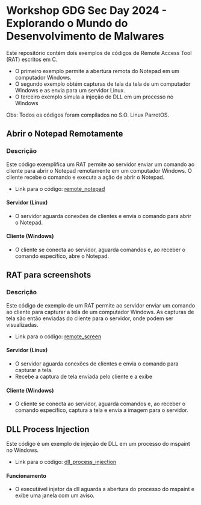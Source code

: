 # Workshop GDG Sec Day 2024 - Explorando o Mundo do Desenvolvimento de Malwares

Este repositório contém dois exemplos de códigos de Remote Access Tool (RAT) escritos em C. 
- O primeiro exemplo permite a abertura remota do Notepad em um computador Windows.
- O segundo exemplo obtém capturas de tela da tela de um computador Windows e as envia para um servidor Linux. 
- O terceiro exemplo simula a injeção de DLL em um processo no Windows

Obs: Todos os códigos foram compilados no S.O. Linux ParrotOS.

## Abrir o Notepad Remotamente

### Descrição

Este código exemplifica um RAT permite ao servidor enviar um comando ao cliente para abrir o Notepad remotamente em um computador Windows. O cliente recebe o comando e executa a ação de abrir o Notepad.

- Link para o código: [remote_notepad](remote_notepad)

#### Servidor (Linux)
- O servidor aguarda conexões de clientes e envia o comando para abrir o Notepad.
#### Cliente (Windows)
- O cliente se conecta ao servidor, aguarda comandos e, ao receber o comando específico, abre o Notepad.

## RAT para screenshots

### Descrição

Este código de exemplo de um RAT permite ao servidor enviar um comando ao cliente para capturar a tela de um computador Windows. As capturas de tela são então enviadas do cliente para o servidor, onde podem ser visualizadas.

- Link para o código: [remote_screen](remote_screen)

#### Servidor (Linux)
- O servidor aguarda conexões de clientes e envia o comando para capturar a tela.
- Recebe a captura de tela enviada pelo cliente e a exibe 
#### Cliente (Windows)
- O cliente se conecta ao servidor, aguarda comandos e, ao receber o comando específico, captura a tela e envia a imagem para o servidor.

## DLL Process Injection

Este código é um exemplo de injeção de DLL em um processo do mspaint no Windows.

- Link para o código: [dll_process_injection](dll_process_injection)

#### Funcionamento
- O executável injetor da dll aguarda a abertura do processo do mspaint e exibe uma janela com um aviso.
